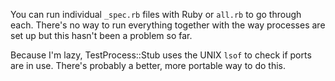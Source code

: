 You can run individual `_spec.rb` files with Ruby or `all.rb` to go through each. There's no way to run everything together with the way processes are set up but this hasn't been a problem so far.

Because I'm lazy, TestProcess::Stub uses the UNIX `lsof` to check if ports are in use. There's probably a better, more portable way to do this.
